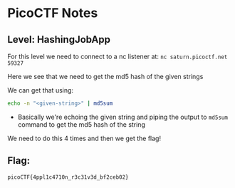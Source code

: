 # PicoCTF Notes
## Level: HashingJobApp

For this level we need to connect to a nc listener at: `nc saturn.picoctf.net 59327`

Here we see that we need to get the md5 hash of the given strings

We can get that using:

```bash
echo -n "<given-string>" | md5sum
```
* Basically we're echoing the given string and piping the output to `md5sum` command to get the md5 hash of the string

We need to do this 4 times and then we get the flag!

## Flag:
``` picoCTF{4ppl1c4710n_r3c31v3d_bf2ceb02} ```